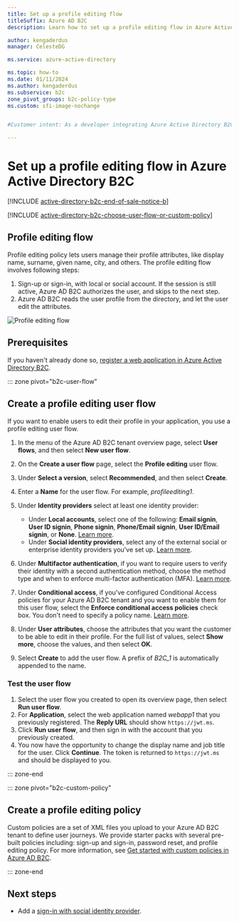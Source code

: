 ```yaml
---
title: Set up a profile editing flow
titleSuffix: Azure AD B2C
description: Learn how to set up a profile editing flow in Azure Active Directory B2C.

author: kengaderdus
manager: CelesteDG

ms.service: azure-active-directory

ms.topic: how-to
ms.date: 01/11/2024
ms.author: kengaderdus
ms.subservice: b2c
zone_pivot_groups: b2c-policy-type
ms.custom: sfi-image-nochange


#Customer intent: As a developer integrating Azure Active Directory B2C into my application, I want to set up a profile editing flow, so that users can manage their profile attributes such as display name, surname, given name, and city.

---
```


# Set up a profile editing flow in Azure Active Directory B2C

[!INCLUDE [active-directory-b2c-end-of-sale-notice-b](../../includes/active-directory-b2c-end-of-sale-notice-b.md)]

[!INCLUDE [active-directory-b2c-choose-user-flow-or-custom-policy](../../includes/active-directory-b2c-choose-user-flow-or-custom-policy.md)]

## Profile editing flow

Profile editing policy lets users manage their profile attributes, like display name, surname, given name, city, and others. The profile editing flow involves following steps: 

1. Sign-up or sign-in, with local or social account. If the session is still active, Azure AD B2C authorizes the user, and skips to the next step.
1. Azure AD B2C reads the user profile from the directory, and let the user edit the attributes.

![Profile editing flow](./media/add-profile-editing-policy/profile-editing-flow.png)


## Prerequisites

If you haven't already done so, [register a web application in Azure Active Directory B2C](tutorial-register-applications.md).

::: zone pivot="b2c-user-flow"

## Create a profile editing user flow

If you want to enable users to edit their profile in your application, you use a profile editing user flow.

1. In the menu of the Azure AD B2C tenant overview page, select **User flows**, and then select **New user flow**.
1. On the **Create a user flow** page, select the **Profile editing** user flow. 
1. Under **Select a version**, select **Recommended**, and then select **Create**.
1. Enter a **Name** for the user flow. For example, *profileediting1*.
1. Under **Identity providers** select at least one identity provider:

   * Under **Local accounts**, select one of the following: **Email signin**, **User ID signin**, **Phone signin**, **Phone/Email signin**, **User ID/Email signin**, or **None**. [Learn more](sign-in-options.md).
   * Under **Social identity providers**, select any of the external social or enterprise identity providers you've set up. [Learn more](add-identity-provider.md).
1. Under **Multifactor authentication**, if you want to require users to verify their identity with a second authentication method, choose the method type and when  to enforce multi-factor authentication (MFA). [Learn more](multi-factor-authentication.md).
1. Under **Conditional access**, if you've configured Conditional Access policies for your Azure AD B2C tenant and you want to enable them for this user flow, select the **Enforce conditional access policies** check box. You don't need to specify a policy name. [Learn more](conditional-access-user-flow.md?pivots=b2c-user-flow).
1. Under **User attributes**, choose the attributes that you want the customer to be able to edit in their profile. For the full list of values, select **Show more**, choose the values, and then select **OK**.
1. Select **Create** to add the user flow. A prefix of *B2C_1* is automatically appended to the name.

### Test the user flow

1. Select the user flow you created to open its overview page, then select **Run user flow**.
1. For **Application**, select the web application named *webapp1* that you previously registered. The **Reply URL** should show `https://jwt.ms`.
1. Click **Run user flow**, and then sign in with the account that you previously created.
1. You now have the opportunity to change the display name and job title for the user. Click **Continue**. The token is returned to `https://jwt.ms` and should be displayed to you.

::: zone-end

::: zone pivot="b2c-custom-policy"

## Create a profile editing policy

Custom policies are a set of XML files you upload to your Azure AD B2C tenant to define user journeys. We provide starter packs with several pre-built policies including: sign-up and sign-in, password reset, and profile editing policy. For more information, see [Get started with custom policies in Azure AD B2C](tutorial-create-user-flows.md?pivots=b2c-custom-policy).

::: zone-end

## Next steps

* Add a [sign-in with social identity provider](add-identity-provider.md).
